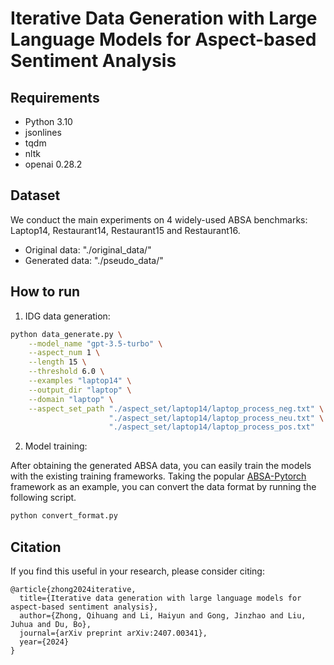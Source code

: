 # Iterative Data Generation with Large Language Models for Aspect-based Sentiment Analysis

## Requirements
* Python 3.10
* jsonlines
* tqdm
* nltk
* openai 0.28.2

## Dataset 
We conduct the main experiments on 4 widely-used ABSA benchmarks: Laptop14, Restaurant14, Restaurant15 and Restaurant16.

- Original data: "./original_data/"
- Generated data: "./pseudo_data/"

## How to run

1. IDG data generation: 

``` sh
python data_generate.py \
    --model_name "gpt-3.5-turbo" \
    --aspect_num 1 \
    --length 15 \
    --threshold 6.0 \
    --examples "laptop14" \
    --output_dir "laptop" \
    --domain "laptop" \
    --aspect_set_path "./aspect_set/laptop14/laptop_process_neg.txt" \
                      "./aspect_set/laptop14/laptop_process_neu.txt" \
                      "./aspect_set/laptop14/laptop_process_pos.txt"

```

2. Model training: 

After obtaining the generated ABSA data, you can easily train the models with the existing training frameworks. Taking the popular [ABSA-Pytorch](https://github.com/songyouwei/ABSA-PyTorch) framework as an example, you can convert the data format by running the following script.

``` sh
python convert_format.py
```

## Citation

If you find this useful in your research, please consider citing:

```
@article{zhong2024iterative,
  title={Iterative data generation with large language models for aspect-based sentiment analysis},
  author={Zhong, Qihuang and Li, Haiyun and Gong, Jinzhao and Liu, Juhua and Du, Bo},
  journal={arXiv preprint arXiv:2407.00341},
  year={2024}
}
```
